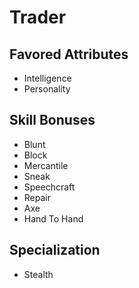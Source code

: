 # Trader


## Favored Attributes
- Intelligence
- Personality

## Skill Bonuses
- Blunt
- Block
- Mercantile
- Sneak
- Speechcraft
- Repair
- Axe
- Hand To Hand

## Specialization
- Stealth